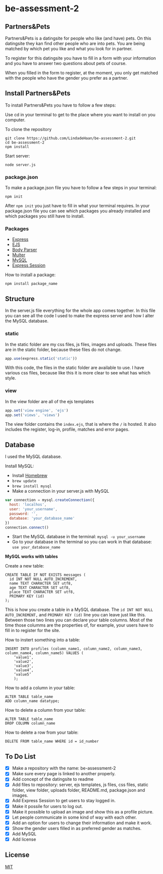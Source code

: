 # be-assessment-2

## Partners&Pets
Partners&Pets is a datingsite for people who like (and have) pets. On this datingsite they kan find other people who are into pets. You are being matched by which pet you like and what you look for in partner.

To register for this datingsite you have to fill in a form with your information and you have to answer two questions about pets of course.

When you filled in the form to register, at the moment, you only get matched with the people who have the gender you prefer as a partner.

## Install Partners&Pets
To install Partners&Pets you have to follow a few steps:

Use cd in your terminal to get to the place where you want to install on you computer.

To clone the repository
```
git clone https://github.com/LindadeHaan/be-assessment-2.git
cd be-assessment-2
npm install
```
Start server:
```
node server.js
```

### package.json
To make a package.json file you have to follow a few steps in your terminal:
```
npm init
```
After `npm init` you just have to fill in what your terminal requires.
In your package.json file you can see which packages you already installed and which packages you still have to install.

### Packages

* [Express](https://github.com/expressjs/express)
* [EJS](https://github.com/tj/ejs)
* [Body Parser](https://github.com/expressjs/body-parser)
* [Multer](https://github.com/expressjs/multer)
* [MySQL](https://github.com/mysqljs/mysql)
* [Express Session](https://github.com/expressjs/session)

How to install a package:
```
npm install package_name
```

## Structure
In the server.js file everything for the whole app comes together. In this file you can see all the code I used to make the  express server and how I alter the MySQL database.

### static
In the static folder are my css files, js files, images and uploads. These files are in the static folder, because these files do not change. 
```js
app.use(express.static('static'))
```
With this code, the files in the static folder are available to use.
I have various css files, because like this it is more clear to see what has which style. 

### view
In the view folder are all of the ejs templates 
```js
app.set('view engine', 'ejs')
app.set('views', 'views')
```
The view folder contains the `index.ejs`, that is where the `/` is hosted. It also includes the register, log-in, profile, matches and error pages.

## Database
I used the MySQL database.

Install MySQL:

* Install [Homebrew](ttps://brew.sh/index_nl)
* `brew update`
* `brew install mysql`
* Make a connection in your server.js with MySQL 
```js
var connection = mysql.createConnection({
  host: 'localhos',
  user: 'your_username',
  password: '',
  database: 'your_database_name'
})
connection.connect()
```
* Start the MySQL database in the terminal: `mysql -u your_username`
* Go to your database in the terminal so you can work in that database: `use your_database_name`

__MySQL works with tables__

Create a new table:
```
CREATE TABLE IF NOT EXISTS messages (
  id INT NOT NULL AUTO_INCREMENT,
  name TEXT CHARACTER SET utf8,
  age TEXT CHARACTER SET utf8,
  place TEXT CHARACTER SET utf8,
  PRIMARY KEY (id)
);
```
This is how you create a table in a MySQL database. The `id INT NOT NULL AUTO_INCREMENT,` and `PRIMARY KEY (id)`
line you can leave just like this.
Between those two lines you can declare your table columns. Most of the time those columms are the properties of, for example, your users have to fill in to register for the site.

How to instert something into a table:
```
INSERT INTO profiles (column_name1, column_name2, column_name3, column_name4, column_name5) VALUES (
    ‘value1',
    'value2',
    'value3',
    ‘value4’,
    ‘value5’
    );
```
How to add a column in your table:
```
ALTER TABLE table_name
ADD column_name datatype;
```

How to delete a column from your table:
```
ALTER TABLE table_name
DROP COLUMN column_name
```

How to delete a row from your table:
```
DELETE FROM table_name WHERE id = id_number
```

## To Do List
- [x] Make a repository with the name: be-assessment-2  
- [x] Make sure every page is linked to another properly.
- [x] Add concept of the datingsite to readme  
- [x] Add files to repository: server, ejs templates, js files, css files, static folder, view folder, uploads folder, README.md, package.json and images.
- [x] Add Express Session to get users to stay logged in.
- [x] Make it possile for users to log out.
- [x] Make it possible to upload an image and show this as a profile picture.
- [x] Let people communicate in some kind of way with each other.
- [x] Add an option for users to change their information and make it work.
- [x] Show the gender users filled in as preferred gender as matches.
- [x] Add MySQL
- [x] Add license

## License
[MIT](https://github.com/LindadeHaan/be-assessment-2/blob/master/LICENSE)
